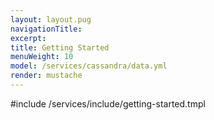 ```yaml
---
layout: layout.pug
navigationTitle:
excerpt:
title: Getting Started
menuWeight: 10
model: /services/cassandra/data.yml
render: mustache
---
```


#include /services/include/getting-started.tmpl
